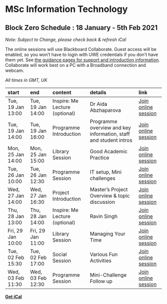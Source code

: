 # MSc Information Technology

## Block Zero Schedule : 18 January - 5th Feb 2021

*Note: Subject to Change, please check back & refresh iCal*

The online sessions will use Blackboard Collaborate. Guest access will
be enabled, so you won’t have to login with UWE credentials if you don’t
have them yet. See [the guidance pages for support and introduction
information](https://info.uwe.ac.uk/online/blackboard/students/guides/).
Collaborate will work best on a PC with a Broadband connection and
webcam.

*All times in GMT, UK*

| start             | end               | content                        | details                                                          | link                                                                                                                                                                                                                                                                                                         |
|:------------------|:------------------|:-------------------------------|:-----------------------------------------------------------------|:-------------------------------------------------------------------------------------------------------------------------------------------------------------------------------------------------------------------------------------------------------------------------------------------------------------|
| Tue, 19 Jan 13:00 | Tue, 19 Jan 14:00 | Inspire: Me Lecture (optional) | Dr Aida Abzhaparova                                              | [Join online session](https://teams.microsoft.com/l/meetup-join/19%3ameeting_YjRmODE5NzctN2VkYy00NjBkLWFiOGQtOTg5MmQzYWM2ZTlm%40thread.v2/0?context=%7b%22Tid%22%3a%2207ef1208-413c-4b5e-9cdd-64ef305754f0%22%2c%22Oid%22%3a%2220d34c23-100f-4939-8db0-a6becbc38b3a%22%2c%22IsBroadcastMeeting%22%3atrue%7d) |
| Tue, 19 Jan 14:00 | Tue, 19 Jan 16:00 | Programme Introduction         | Programme overview and key information, staff and student intros | [Join online session](https://ca.bbcollab.com/guest/b9e477a54cac40a1b6dad67bdcc7be1d)                                                                                                                                                                                                                        |
| Mon, 25 Jan 14:00 | Mon, 25 Jan 15:00 | Library Session                | Good Academic Practice                                           | [Join online session](https://ca.bbcollab.com/guest/585e6acfc512466d9cf3e8039749aa9d)                                                                                                                                                                                                                        |
| Tue, 26 Jan 10:00 | Tue, 26 Jan 12:30 | Programme Session              | IT setup, Mini challenges                                        | [Join online session](https://ca.bbcollab.com/guest/9525834a07e4471ab85d14cae8a4ed7a)                                                                                                                                                                                                                        |
| Wed, 27 Jan 14:00 | Wed, 27 Jan 16:30 | Project Introduction           | Master’s Project Overview & topic discussion                     | [Join online session](https://ca.bbcollab.com/guest/09b794cb303442ba8a01ca15b0ab87ec)                                                                                                                                                                                                                        |
| Thu, 28 Jan 13:00 | Thu, 28 Jan 14:00 | Inspire: Me Lecture (optional) | Ravin Singh                                                      | [Join online session](https://teams.microsoft.com/l/meetup-join/19%3ameeting_ODU1NmZjZTktM2RmNS00NzhhLThjMTktODNjOGIyMjI1YTY4%40thread.v2/0?context=%7b%22Tid%22%3a%2207ef1208-413c-4b5e-9cdd-64ef305754f0%22%2c%22Oid%22%3a%2220d34c23-100f-4939-8db0-a6becbc38b3a%22%2c%22IsBroadcastMeeting%22%3atrue%7d) |
| Fri, 29 Jan 10:00 | Fri, 29 Jan 11:00 | Library Session                | Managing Your Time                                               | [Join online session](https://ca.bbcollab.com/guest/4f008e1288ec4da499200acb7b74f696)                                                                                                                                                                                                                        |
| Tue, 02 Feb 15:30 | Tue, 02 Feb 17:00 | Social Session                 | Various Fun Activities                                           | [Join online session](https://ca.bbcollab.com/guest/d0c567d1f3954e659c5c7270934ec415)                                                                                                                                                                                                                        |
| Wed, 03 Feb 11:30 | Wed, 03 Feb 12:30 | Programme Session              | Mini-Challenge Follow up                                         | [Join online session](https://ca.bbcollab.com/guest/6235d8dfce914ee1bc3c583d79a8cb2b)                                                                                                                                                                                                                        |

**[Get iCal](G56A12blockzero.ics)**

